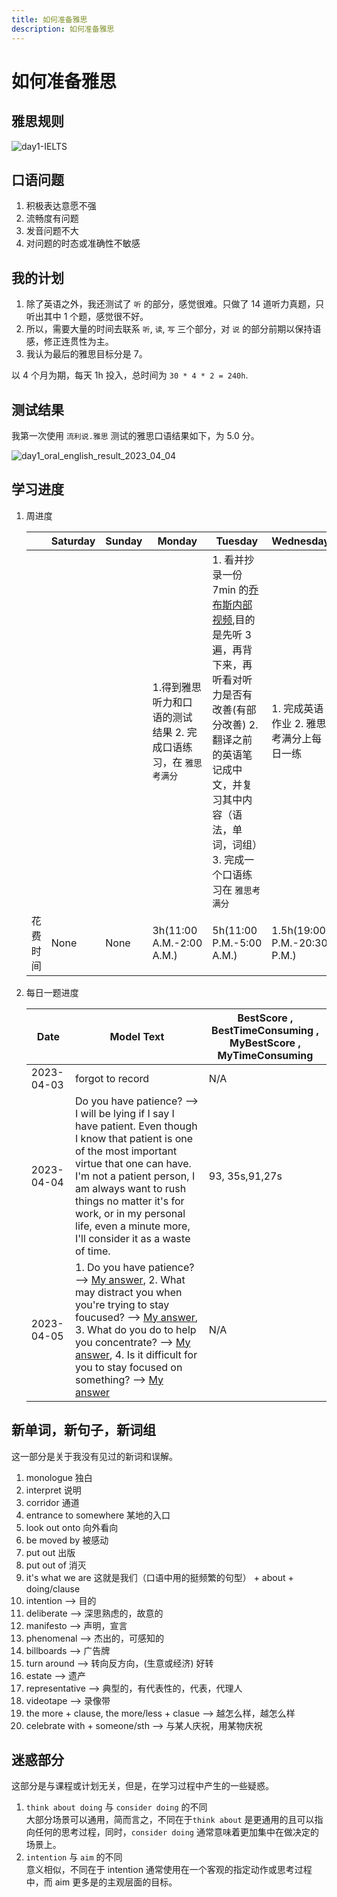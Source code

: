 ```yaml
---
title: 如何准备雅思
description: 如何准备雅思
---
```


# 如何准备雅思

## 雅思规则

![day1-IELTS](../../../../images/english/04IELTS_exam/day1-IELTS.jpeg)

## 口语问题

1. 积极表达意愿不强
2. 流畅度有问题
3. 发音问题不大
4. 对问题的时态或准确性不敏感

## 我的计划

1. 除了英语之外，我还测试了 `听` 的部分，感觉很难。只做了 14 道听力真题，只听出其中 1 个题，感觉很不好。  
2. 所以，需要大量的时间去联系 `听`, `读`, `写` 三个部分，对 `说` 的部分前期以保持语感，修正连贯性为主。  
3. 我认为最后的雅思目标分是 7。

以 4 个月为期，每天 1h 投入，总时间为 `30 * 4 * 2 = 240h`.

## 测试结果

我第一次使用 `流利说.雅思` 测试的雅思口语结果如下，为 5.0 分。

![day1_oral_english_result_2023_04_04](../../../../images/english/04IELTS_exam/day1_oral_english_result_2023_04_04.jpeg)

## 学习进度

1. 周进度

    | | Saturday | Sunday | Monday | Tuesday | Wednesday | Thursday | Friday |
    | - | - | - | - | - | - | - | - |
    | | | | 1.得到雅思听力和口语的测试结果 2. 完成口语练习，在 `雅思考满分` | 1. 看并抄录一份 7min 的[乔布斯内部视频](https://www.bilibili.com/video/BV1Rt411U7Ve),目的是先听 3 遍，再背下来，再听看对听力是否有改善(有部分改善) 2. 翻译之前的英语笔记成中文，并复习其中内容（语法，单词，词组）3. 完成一个口语练习在 `雅思考满分` | 1. 完成英语作业 2. 雅思考满分上每日一练 | | |
    | 花费时间 | None | None | 3h(11:00 A.M.-2:00 A.M.) | 5h(11:00 P.M.-5:00 A.M.) | 1.5h(19:00 P.M.-20:30 P.M.) | | |

2. 每日一题进度

    | Date | Model Text | BestScore , BestTimeConsuming , MyBestScore , MyTimeConsuming |
    | - | - | - |
    | 2023-04-03| forgot to record | N/A |
    | 2023-04-04| Do you have patience? --> I will be lying if I say I have patient. Even though I know that patient is one of the most important virtue that one can have. I'm not a patient person, I am always want to rush things no matter it's for work, or in my personal life, even a minute more, I'll consider it as a waste of time. | 93, 35s,91,27s |
    | 2023-04-05| 1. Do you have patience? --> [My answer](https://ielts.kmf.com/speaking/wechat/speakinfo?exam_unique=168069586533056514&by_name=%25E5%25AD%25A6%25E5%2591%2598vQStk1), 2. What may distract you when you're trying to stay foucused? --> [My answer](https://ielts.kmf.com/speaking/wechat/speakinfo?exam_unique=168069625066321730&by_name=%25E5%25AD%25A6%25E5%2591%2598vQStk1), 3. What do you do to help you concentrate? --> [My answer](https://ielts.kmf.com/speaking/wechat/speakinfo?exam_unique=168069661875421160&by_name=%25E5%25AD%25A6%25E5%2591%2598vQStk1), 4. Is it difficult for you to stay focused on something? --> [My answer](https://ielts.kmf.com/speaking/wechat/speakinfo?exam_unique=168069700793308542&by_name=%25E5%25AD%25A6%25E5%2591%2598vQStk1) | N/A |

## 新单词，新句子，新词组

这一部分是关于我没有见过的新词和误解。

1. monologue 独白
2. interpret 说明
3. corridor 通道
4. entrance to somewhere 某地的入口
5. look out onto 向外看向
6. be moved by 被感动
7. put out 出版
8. put out of 消灭
9. it's what we are 这就是我们（口语中用的挺频繁的句型） + about + doing/clause
10. intention --> 目的
11. deliberate --> 深思熟虑的，故意的
12. manifesto --> 声明，宣言
13. phenomenal --> 杰出的，可感知的
14. billboards --> 广告牌
15. turn around --> 转向反方向，(生意或经济) 好转
16. estate --> 遗产
17. representative --> 典型的，有代表性的，代表，代理人
18. videotape --> 录像带
19. the more + clause, the more/less + clasue --> 越怎么样，越怎么样
20. celebrate with + someone/sth --> 与某人庆祝，用某物庆祝

## 迷惑部分

这部分是与课程或计划无关，但是，在学习过程中产生的一些疑惑。

1. `think about doing` 与 `consider doing` 的不同  
大部分场景可以通用，简而言之，不同在于`think about` 是更通用的且可以指向任何的思考过程，同时，`consider doing` 通常意味着更加集中在做决定的场景上。
2. `intention` 与 `aim` 的不同  
意义相似，不同在于 intention 通常使用在一个客观的指定动作或思考过程中，而 aim 更多是的主观层面的目标。
